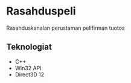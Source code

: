 # Rasahduspeli
Rasahduskanalan perustaman pelifirman tuotos

## Teknologiat
- C++
- Win32 API
- Direct3D 12
